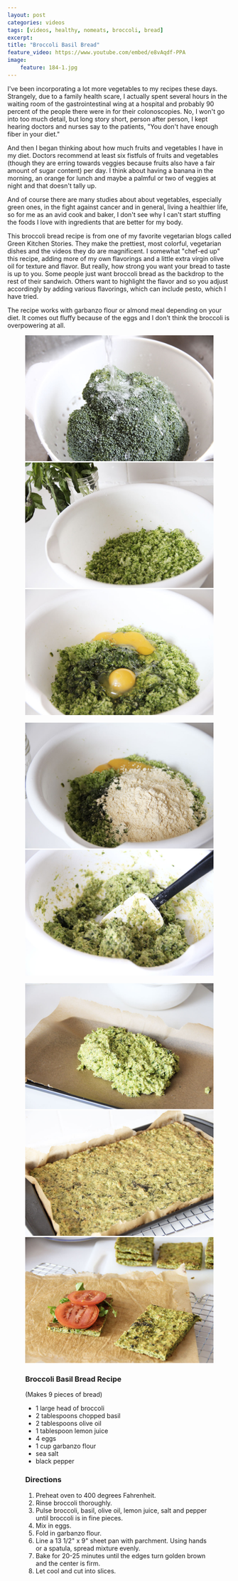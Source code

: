```yaml
---
layout: post
categories: videos
tags: [videos, healthy, nomeats, broccoli, bread]
excerpt: 
title: "Broccoli Basil Bread"
feature_video: https://www.youtube.com/embed/e8vAqdf-PPA
image:
    feature: 184-1.jpg
---
```


I've been incorporating a lot more vegetables to my recipes these days.  Strangely, due to a family health scare, I actually spent several hours in the waiting room of the gastrointestinal wing at a hospital and probably 90 percent of the people there were in for their colonoscopies.  No, I won't go into too much detail, but long story short, person after person, I kept hearing doctors and nurses say to the patients, "You don't have enough fiber in your diet."  

And then I began thinking about how much fruits and vegetables I have in my diet.  Doctors recommend at least six fistfuls of fruits and vegetables (though they are erring towards veggies because fruits also have a fair amount of sugar content) per day.  I think about having a banana in the morning, an orange for lunch and maybe a palmful or two of veggies at night and that doesn't tally up.

And of course there are many studies about about vegetables, especially green ones, in the fight against cancer and in general, living a healthier life, so for me as an avid cook and baker, I don't see why I can't start stuffing the foods I love with ingredients that are better for my body.

This broccoli bread recipe is from one of my favorite vegetarian blogs called Green Kitchen Stories.  They make the prettiest, most colorful, vegetarian dishes and the videos they do are magnificent.  I somewhat "chef-ed up" this recipe, adding more of my own flavorings and a little extra virgin olive oil for texture and flavor.  But really, how strong you want your bread to taste is up to you.  Some people just want broccoli bread as the backdrop to the rest of their sandwich.  Others want to highlight the flavor and so you adjust accordingly by adding various flavorings, which can include pesto, which I have tried.

The recipe works with garbanzo flour or almond meal depending on your diet. It comes out fluffy because of the eggs and I don't think the broccoli is overpowering at all.  

<figure class="third">
    <img src="/images/184-2.jpg">
    <img src="/images/184-3.jpg">
    <img src="/images/184-4.jpg">
</figure>

<figure class="half">
    <img src="/images/184-5.jpg">
    <img src="/images/184-6.jpg">
</figure>

<figure class="third">
   <img src="/images/184-7.jpg">
    <img src="/images/184-8.jpg">
    <img src="/images/184-10.jpg">

</figure>





<figure class="ingredients" markdown="1">

### Broccoli Basil Bread Recipe
(Makes 9 pieces of bread)

- 1 large head of broccoli
- 2 tablespoons chopped basil
- 2 tablespoons olive oil
- 1 tablespoon lemon juice
- 4 eggs
- 1 cup garbanzo flour
- sea salt
- black pepper



</figure>
<figure class="directions" markdown="1">

### Directions

1. Preheat oven to 400 degrees Fahrenheit.  
2. Rinse broccoli thoroughly.
3. Pulse broccoli, basil, olive oil, lemon juice, salt and pepper until broccoli is in fine pieces.
4. Mix in eggs.
5. Fold in garbanzo flour.
6. Line a 13 1/2" x 9" sheet pan with parchment.  Using hands or a spatula, spread mixture evenly.
7. Bake for 20-25 minutes until the edges turn golden brown and the center is firm.
8. Let cool and cut into slices.

</figure>
